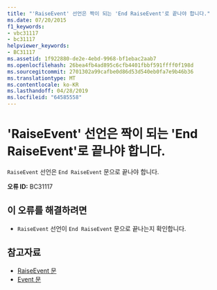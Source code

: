 ```yaml
---
title: "'RaiseEvent' 선언은 짝이 되는 'End RaiseEvent'로 끝나야 합니다."
ms.date: 07/20/2015
f1_keywords:
- vbc31117
- bc31117
helpviewer_keywords:
- BC31117
ms.assetid: 1f922880-de2e-4ebd-9968-bf1ebac2aab7
ms.openlocfilehash: 26bea4fb4ad895c6cfb4401fbbf591ffff0f198d
ms.sourcegitcommit: 2701302a99cafbe0d86d53d540eb0fa7e9b46b36
ms.translationtype: MT
ms.contentlocale: ko-KR
ms.lasthandoff: 04/28/2019
ms.locfileid: "64585558"
---
```

# <a name="raiseevent-declaration-must-end-with-a-matching-end-raiseevent"></a>'RaiseEvent' 선언은 짝이 되는 'End RaiseEvent'로 끝나야 합니다.
`RaiseEvent` 선언은 `End RaiseEvent` 문으로 끝나야 합니다.  
  
 **오류 ID:** BC31117  
  
## <a name="to-correct-this-error"></a>이 오류를 해결하려면  
  
- `RaiseEvent` 선언이 `End RaiseEvent` 문으로 끝나는지 확인합니다.  
  
## <a name="see-also"></a>참고자료

- [RaiseEvent 문](../../visual-basic/language-reference/statements/raiseevent-statement.md)
- [Event 문](../../visual-basic/language-reference/statements/event-statement.md)
